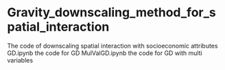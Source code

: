 # Gravity_downscaling_method_for_spatial_interaction
The code of downscaling spatial interaction with socioeconomic attributes
GD.ipynb the code for GD
MulValGD.ipynb the code for GD with multi variables
